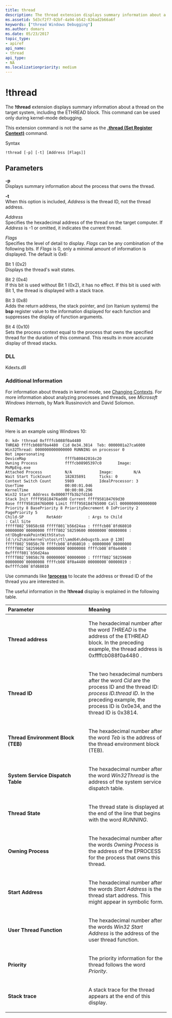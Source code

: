 ```yaml
---
title: thread
description: The thread extension displays summary information about a thread on the target system, including the ETHREAD block. This command can be used only during kernel-mode debugging.
ms.assetid: 5d3cf2f7-02bf-4a94-b542-826ad2b66a6f
keywords: ["thread Windows Debugging"]
ms.author: domars
ms.date: 05/23/2017
topic_type:
- apiref
api_name:
- thread
api_type:
- NA
ms.localizationpriority: medium
---
```


# !thread


The **!thread** extension displays summary information about a thread on the target system, including the ETHREAD block. This command can be used only during kernel-mode debugging.

This extension command is not the same as the [**.thread (Set Register Context)**](-thread--set-register-context-.md) command.

Syntax

```dbgcmd
!thread [-p] [-t] [Address [Flags]]
```

## <span id="ddk__thread_dbg"></span><span id="DDK__THREAD_DBG"></span>Parameters


<span id="_______-p______"></span><span id="_______-P______"></span> **-p**   
Displays summary information about the process that owns the thread.

<span id="_______-t______"></span><span id="_______-T______"></span> **-t**   
When this option is included, *Address* is the thread ID, not the thread address.

<span id="_______Address______"></span><span id="_______address______"></span><span id="_______ADDRESS______"></span> *Address*   
Specifies the hexadecimal address of the thread on the target computer. If *Address* is -1 or omitted, it indicates the current thread.

<span id="_______Flags______"></span><span id="_______flags______"></span><span id="_______FLAGS______"></span> *Flags*   
Specifies the level of detail to display. *Flags* can be any combination of the following bits. If *Flags* is 0, only a minimal amount of information is displayed. The default is 0x6:

<span id="Bit_1__0x2_"></span><span id="bit_1__0x2_"></span><span id="BIT_1__0X2_"></span>Bit 1 (0x2)  
Displays the thread's wait states.

<span id="Bit_2__0x4_"></span><span id="bit_2__0x4_"></span><span id="BIT_2__0X4_"></span>Bit 2 (0x4)  
If this bit is used without Bit 1 (0x2), it has no effect. If this bit is used with Bit 1, the thread is displayed with a stack trace.

<span id="Bit_3__0x8_"></span><span id="bit_3__0x8_"></span><span id="BIT_3__0X8_"></span>Bit 3 (0x8)  
Adds the return address, the stack pointer, and (on Itanium systems) the **bsp** register value to the information displayed for each function and suppresses the display of function arguments.

<span id="Bit_4__0x10_"></span><span id="bit_4__0x10_"></span><span id="BIT_4__0X10_"></span>Bit 4 (0x10)  
Sets the process context equal to the process that owns the specified thread for the duration of this command. This results in more accurate display of thread stacks.

### <span id="DLL"></span><span id="dll"></span>DLL

Kdexts.dll

### <span id="Additional_Information"></span><span id="additional_information"></span><span id="ADDITIONAL_INFORMATION"></span>Additional Information

For information about threads in kernel mode, see [Changing Contexts](changing-contexts.md). For more information about analyzing processes and threads, see *Microsoft Windows Internals*, by Mark Russinovich and David Solomon.

Remarks
-------

Here is an example using Windows 10:

```dbgcmd
0: kd> !thread 0xffffcb088f0a4480            
THREAD ffffcb088f0a4480  Cid 0e34.3814  Teb: 0000001a27ca6000 Win32Thread: 0000000000000000 RUNNING on processor 0
Not impersonating
DeviceMap                 ffffb80842016c20
Owning Process            ffffcb08905397c0       Image:         MsMpEng.exe
Attached Process          N/A            Image:         N/A
Wait Start TickCount      182835891      Ticks: 0
Context Switch Count      5989           IdealProcessor: 3             
UserTime                  00:00:01.046
KernelTime                00:00:00.296
Win32 Start Address 0x00007ffb3b2fd1b0
Stack Init ffff95818476add0 Current ffff958184769d30
Base ffff95818476b000 Limit ffff958184765000 Call 0000000000000000
Priority 8 BasePriority 8 PriorityDecrement 0 IoPriority 2 PagePriority 5
Child-SP          RetAddr           : Args to Child                                                           : Call Site
fffff802`59858c68 fffff801`b56d24aa : ffffcb08`8fd68010 00000000`00000000 fffff802`58259600 00000000`00000008 : nt!DbgBreakPointWithStatus [d:\rs2\minkernel\ntos\rtl\amd64\debugstb.asm @ 130] 
fffff802`59858c70 ffffcb08`8fd68010 : 00000000`00000000 fffff802`58259600 00000000`00000008 ffffcb08`8f0a4400 : 0xfffff801`b56d24aa
fffff802`59858c78 00000000`00000000 : fffff802`58259600 00000000`00000008 ffffcb08`8f0a4400 00000000`00000019 : 0xffffcb08`8fd68010
```

Use commands like [**!process**](-process.md) to locate the address or thread ID of the thread you are interested in.

The useful information in the **!thread** display is explained in the following table.

<table>
<colgroup>
<col width="50%" />
<col width="50%" />
</colgroup>
<thead>
<tr class="header">
<th align="left">Parameter</th>
<th align="left">Meaning</th>
</tr>
</thead>
<tbody>
<tr class="odd">
<td align="left"><p><strong>Thread address</strong></p></td>
<td align="left"><p>The hexadecimal number after the word <em>THREAD</em> is the address of the ETHREAD block. In the preceding example, the thread address is 0xffffcb088f0a4480 .</p></td>
</tr>
<tr class="even">
<td align="left"><p><strong>Thread ID</strong></p></td>
<td align="left"><p>The two hexadecimal numbers after the word <em>Cid</em> are the process ID and the thread ID: <em>process ID.thread ID</em>. In the preceding example, the process ID is 0x0e34, and the thread ID is 0x3814.</p></td>
</tr>
<tr class="odd">
<td align="left"><p><strong>Thread Environment Block (TEB)</strong></p></td>
<td align="left"><p>The hexadecimal number after the word <em>Teb</em> is the address of the thread environment block (TEB).</p></td>
</tr>
<tr class="even">
<td align="left"><p><strong>System Service Dispatch Table</strong></p></td>
<td align="left"><p>The hexadecimal number after the word <em>Win32Thread</em> is the address of the system service dispatch table.</p></td>
</tr>
<tr class="odd">
<td align="left"><p><strong>Thread State</strong></p></td>
<td align="left"><p>The thread state is displayed at the end of the line that begins with the word <em>RUNNING</em>.</p></td>
</tr>
<tr class="even">
<td align="left"><p><strong>Owning Process</strong></p></td>
<td align="left"><p>The hexadecimal number after the words <em>Owning Process</em> is the address of the EPROCESS for the process that owns this thread.</p></td>
</tr>
<tr class="odd">
<td align="left"><p><strong>Start Address</strong></p></td>
<td align="left"><p>The hexadecimal number after the words <em>Start Address</em> is the thread start address. This might appear in symbolic form.</p></td>
</tr>
<tr class="even">
<td align="left"><p><strong>User Thread Function</strong></p></td>
<td align="left"><p>The hexadecimal number after the words <em>Win32 Start Address</em> is the address of the user thread function.</p></td>
</tr>
<tr class="odd">
<td align="left"><p><strong>Priority</strong></p></td>
<td align="left"><p>The priority information for the thread follows the word <em>Priority</em>.</p></td>
</tr>
<tr class="even">
<td align="left"><p><strong>Stack trace</strong></p></td>
<td align="left"><p>A stack trace for the thread appears at the end of this display.</p></td>
</tr>
</tbody>
</table>

 

 

 





